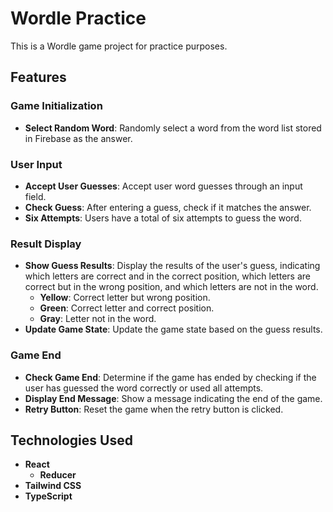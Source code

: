 # Wordle Practice
This is a Wordle game project for practice purposes.

## Features

### Game Initialization

- **Select Random Word**: Randomly select a word from the word list stored in Firebase as the answer.

### User Input

- **Accept User Guesses**: Accept user word guesses through an input field.
- **Check Guess**: After entering a guess, check if it matches the answer.
- **Six Attempts**: Users have a total of six attempts to guess the word.

### Result Display

- **Show Guess Results**: Display the results of the user's guess, indicating which letters are correct and in the correct position, which letters are correct but in the wrong position, and which letters are not in the word.
  - **Yellow**: Correct letter but wrong position.
  - **Green**: Correct letter and correct position.
  - **Gray**: Letter not in the word.
- **Update Game State**: Update the game state based on the guess results.

### Game End

- **Check Game End**: Determine if the game has ended by checking if the user has guessed the word correctly or used all attempts.
- **Display End Message**: Show a message indicating the end of the game.
- **Retry Button**: Reset the game when the retry button is clicked.

## Technologies Used

- **React**
  - **Reducer**
- **Tailwind CSS**
- **TypeScript**
